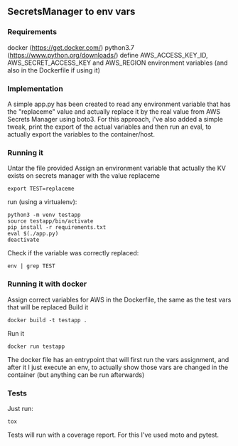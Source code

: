 ## SecretsManager to env vars

### Requirements
docker (https://get.docker.com/)
python3.7 (https://www.python.org/downloads/)
define AWS_ACCESS_KEY_ID, AWS_SECRET_ACCESS_KEY and AWS_REGION environment variables (and also in the Dockerfile if using it)

### Implementation
A simple app.py has been created to read any environment variable that has the "replaceme" value and actually replace it by the real value from AWS Secrets Manager using boto3. For this approach, i've also added a simple tweak, print the export of the actual variables and then run an eval, to actually export the variables to the container/host.

### Running it
Untar the file provided
Assign an environment variable that actually the KV exists on secrets manager with the value replaceme
```shell
export TEST=replaceme
```
run (using a virtualenv):
```shell
python3 -m venv testapp
source testapp/bin/activate
pip install -r requirements.txt
eval $(./app.py)
deactivate
```
Check if the variable was correctly replaced:
```shell
env | grep TEST
```

### Running it with docker
Assign correct variables for AWS in the Dockerfile, the same as the test vars that will be replaced
Build it
```shell
docker build -t testapp .
```
Run it
```shell
docker run testapp
```
The docker file has an entrypoint that will first run the vars assignment, and after it I just execute an env, to actually show those vars are changed in the container (but anything can be run afterwards)

### Tests
Just run:
```shell
tox
```
Tests will run with a coverage report. For this I've used moto and pytest.
